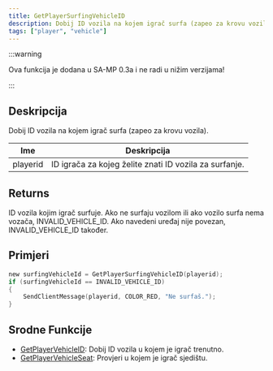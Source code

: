 ```yaml
---
title: GetPlayerSurfingVehicleID
description: Dobij ID vozila na kojem igrač surfa (zapeo za krovu vozila).
tags: ["player", "vehicle"]
---
```


:::warning

Ova funkcija je dodana u SA-MP 0.3a i ne radi u nižim verzijama!

:::

## Deskripcija

Dobij ID vozila na kojem igrač surfa (zapeo za krovu vozila).

| Ime      | Deskripcija                                            |
| -------- | ------------------------------------------------------ |
| playerid | ID igrača za kojeg želite znati ID vozila za surfanje. |

## Returns

ID vozila kojim igrač surfuje. Ako ne surfaju vozilom ili ako vozilo surfa nema vozača, INVALID_VEHICLE_ID. Ako navedeni uređaj nije povezan, INVALID_VEHICLE_ID također.

## Primjeri

```c
new surfingVehicleId = GetPlayerSurfingVehicleID(playerid);
if (surfingVehicleId == INVALID_VEHICLE_ID)
{
    SendClientMessage(playerid, COLOR_RED, "Ne surfaš.");
}
```

## Srodne Funkcije

- [GetPlayerVehicleID](GetPlayerVehicleID): Dobij ID vozila u kojem je igrač trenutno.
- [GetPlayerVehicleSeat](GetPlayerVehicleSeat): Provjeri u kojem je igrač sjedištu.
